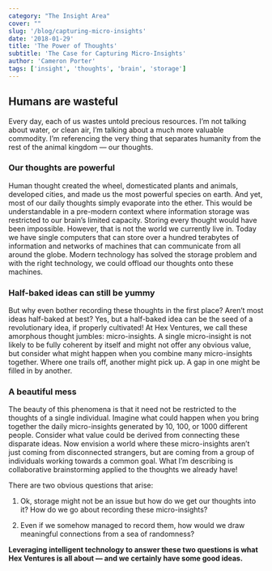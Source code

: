 ```yaml
---
category: "The Insight Area"
cover: ""
slug: '/blog/capturing-micro-insights'
date: '2018-01-29'
title: 'The Power of Thoughts'
subtitle: 'The Case for Capturing Micro-Insights'
author: 'Cameron Porter'
tags: ['insight', 'thoughts', 'brain', 'storage']
---
```


## Humans are wasteful

Every day, each of us wastes untold precious resources. I’m not talking about water, or clean air, I’m talking about a much more valuable commodity. I’m referencing the very thing that separates humanity from the rest of the animal kingdom — our thoughts.

### Our thoughts are powerful

Human thought created the wheel, domesticated plants and animals, developed cities, and made us the most powerful species on earth. And yet, most of our daily thoughts simply evaporate into the ether. This would be understandable in a pre-modern context where information storage was restricted to our brain’s limited capacity. Storing every thought would have been impossible. However, that is not the world we currently live in. Today we have single computers that can store over a hundred terabytes of information and networks of machines that can communicate from all around the globe. Modern technology has solved the storage problem and with the right technology, we could offload our thoughts onto these machines.

### Half-baked ideas can still be yummy

But why even bother recording these thoughts in the first place? Aren’t most ideas half-baked at best? Yes, but a half-baked idea can be the seed of a revolutionary idea, if properly cultivated! At Hex Ventures, we call these amorphous thought jumbles: micro-insights. A single micro-insight is not likely to be fully coherent by itself and might not offer any obvious value, but consider what might happen when you combine many micro-insights together. Where one trails off, another might pick up. A gap in one might be filled in by another.

### A beautiful mess

The beauty of this phenomena is that it need not be restricted to the thoughts of a single individual. Imagine what could happen when you bring together the daily micro-insights generated by 10, 100, or 1000 different people. Consider what value could be derived from connecting these disparate ideas. Now envision a world where these micro-insights aren’t just coming from disconnected strangers, but are coming from a group of individuals working towards a common goal. What I’m describing is collaborative brainstorming applied to the thoughts we already have!

There are two obvious questions that arise:

1. Ok, storage might not be an issue but how do we get our thoughts into it? How do we go about recording these micro-insights?

2. Even if we somehow managed to record them, how would we draw meaningful connections from a sea of randomness?

**Leveraging intelligent technology to answer these two questions is what Hex Ventures is all about — and we certainly have some good ideas.**
